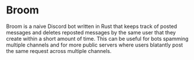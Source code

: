 # Broom

Broom is a naive Discord bot written in Rust that keeps track of posted messages and deletes reposted messages by the same user that they create within a short amount of time.
This can be useful for bots spamming multiple channels and for more public servers where users blatantly post the same request across multiple channels. 
